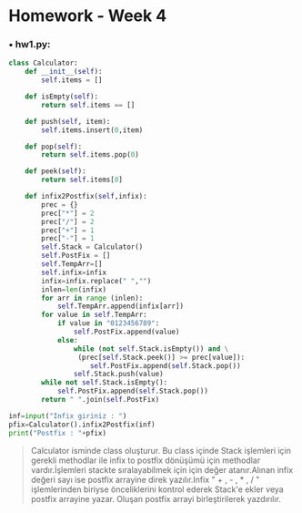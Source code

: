 # Homework - Week 4

### • hw1.py:
```python
class Calculator:
    def __init__(self):
        self.items = []

    def isEmpty(self):
        return self.items == []

    def push(self, item):
        self.items.insert(0,item)

    def pop(self):
        return self.items.pop(0)

    def peek(self):
        return self.items[0]

    def infix2Postfix(self,infix):
        prec = {}
        prec["*"] = 2
        prec["/"] = 2
        prec["+"] = 1
        prec["-"] = 1
        self.Stack = Calculator()
        self.PostFix = []
        self.TempArr=[]
        self.infix=infix
        infix=infix.replace(" ","")
        inlen=len(infix)
        for arr in range (inlen):
            self.TempArr.append(infix[arr])
        for value in self.TempArr:
            if value in "0123456789":
                self.PostFix.append(value)
            else:
                while (not self.Stack.isEmpty()) and \
                 (prec[self.Stack.peek()] >= prec[value]):
                    self.PostFix.append(self.Stack.pop())
                self.Stack.push(value)
        while not self.Stack.isEmpty():
            self.PostFix.append(self.Stack.pop())
        return " ".join(self.PostFix)

inf=input("Infix giriniz : ")
pfix=Calculator().infix2Postfix(inf)
print("Postfix : "+pfix)
```

> Calculator isminde class oluşturur. Bu class içinde Stack işlemleri için gerekli methodlar ile infix to postfix dönüşümü için methodlar vardır.İşlemleri stackte sıralayabilmek için için değer atanır.Alınan infix değeri sayı ise postfix arrayine direk yazılır.Infix " + , - , * , / " işlemlerinden biriyse önceliklerini kontrol ederek Stack'e ekler veya postfix arrayine yazar. Oluşan postfix arrayi birleştirilerek yazdırılır.